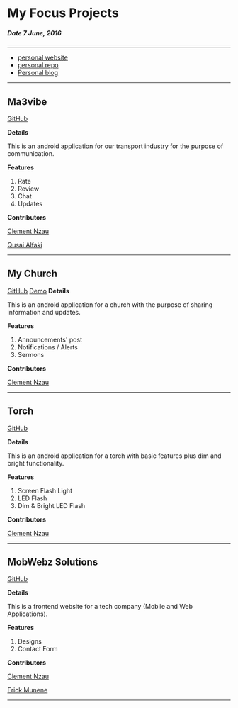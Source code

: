 # My Focus Projects
##### __Date 7 June, 2016__

---
  - [personal website](https://cnzau.bitballoon.com)
  - [personal repo](https://github.com/cnzau/)
  - [Personal blog](http://cnzau.github.io/cnzau/blog)

---

## Ma3vibe
[GitHub](https://github.com/cnzau/Ma3vibe)

**Details**

This is an android application for our transport industry for the purpose of communication.

**Features**

1. Rate
2. Review
3. Chat
4. Updates

**Contributors**

[Clement Nzau](https://github.com/cnzau)

[Qusai Alfaki](https://github.com/syntaxSizer)

---

## My Church
[GitHub](https://github.com/cnzau/MyChurch)
[Demo](http://android-mychurch.bitballoon.com/)
**Details**

This is an android application for a church with the purpose of sharing information and updates.

**Features**

1. Announcements' post
2. Notifications / Alerts
3. Sermons

**Contributors**

[Clement Nzau](https://github.com/cnzau)

---

## Torch
[GitHub](https://github.com/cnzau/torch)

**Details**

This is an android application for a torch with basic features plus dim and bright functionality.

**Features**

1. Screen Flash Light
2. LED Flash
3. Dim & Bright LED Flash

**Contributors**

[Clement Nzau](https://github.com/cnzau)

---

## MobWebz Solutions
[GitHub](https://github.com/cnzau/mobwebz)

**Details**

This is a frontend website for a tech company (Mobile and Web Applications).

**Features**

1. Designs
2. Contact Form

**Contributors**

[Clement Nzau](https://github.com/cnzau)

[Erick Munene](https://github.com/erick-munene)

---

